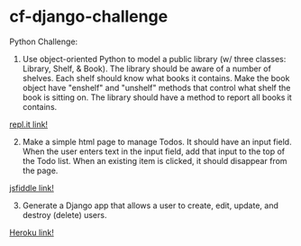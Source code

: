 # cf-django-challenge

Python Challenge:

1. Use object-oriented Python to model a public library (w/ three classes: Library, Shelf, & Book). 
The library should be aware of a number of shelves. Each shelf should know what books it contains. 
Make the book object have "enshelf" and "unshelf" methods that control what shelf the book is sitting on. 
The library should have a method to report all books it contains.

  [repl.it link!](http://repl.it/mjM/8)

2. Make a simple html page to manage Todos. It should have an input field. 
When the user enters text in the input field, add that input to the top of the Todo list.
When an existing item is clicked, it should disappear from the page.

  [jsfiddle link!](https://jsfiddle.net/kaka0525/0q0ugz5m/6/embedded/result/)

3. Generate a Django app that allows a user to create, edit, update, and destroy (delete) users.

  [Heroku link!](http://django-contact-app.herokuapp.com/contact/)

